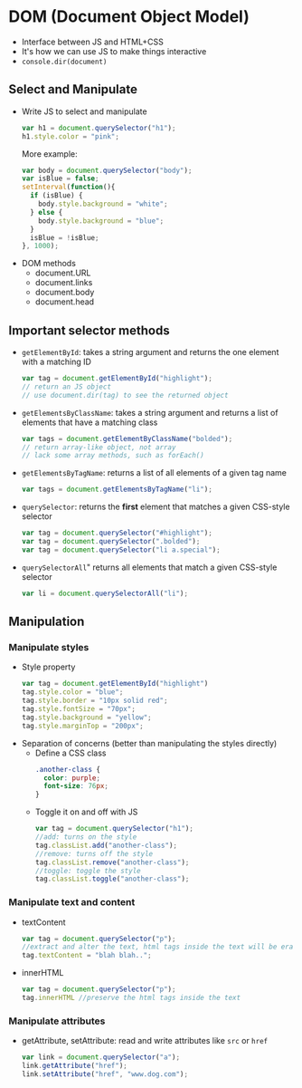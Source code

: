 # DOM (Document Object Model)
* Interface between JS and HTML+CSS
* It's how we can use JS to make things interactive
* `console.dir(document)`

## Select and Manipulate
* Write JS to select and manipulate
  ```javascript
  var h1 = document.querySelector("h1");
  h1.style.color = "pink";
  ```
  More example:
  ```javascript
  var body = document.querySelector("body");
  var isBlue = false;
  setInterval(function(){
    if (isBlue) {
      body.style.background = "white";
    } else {
      body.style.background = "blue";
    }
    isBlue = !isBlue;
  }, 1000);
  ```
* DOM methods
  * document.URL
  * document.links
  * document.body
  * document.head


## Important selector methods
* `getElementById`: takes a string argument and returns the one element with a matching ID
  ```javascript
  var tag = document.getElementById("highlight");
  // return an JS object
  // use document.dir(tag) to see the returned object
  ```
* `getElementsByClassName`: takes a string argument and returns a list of elements that have a matching class
  ```javascript
  var tags = document.getElementByClassName("bolded");
  // return array-like object, not array
  // lack some array methods, such as forEach()
  ```
* `getElementsByTagName`: returns a list of all elements of a given tag name
  ```javascript
  var tags = document.getElementsByTagName("li");
  ```
* `querySelector`: returns the **first** element that matches a given CSS-style selector
  ```javascript
  var tag = document.querySelector("#highlight");
  var tag = document.querySelector(".bolded");
  var tag = document.querySelector("li a.special");
  ```
* `querySelectorAll`" returns all elements that match a given CSS-style selector
  ```javascript
  var li = document.querySelectorAll("li");
  ```

## Manipulation
### Manipulate styles
* Style property
  ```javascript
  var tag = document.getElementById("highlight")
  tag.style.color = "blue";
  tag.style.border = "10px solid red";
  tag.style.fontSize = "70px";
  tag.style.background = "yellow";
  tag.style.marginTop = "200px";
  ```
* Separation of concerns (better than manipulating the styles directly)
  * Define a CSS class
    ```css
    .another-class {
      color: purple;
      font-size: 76px;
    }
    ```
  * Toggle it on and off with JS
    ```javascript
    var tag = document.querySelector("h1");
    //add: turns on the style
    tag.classList.add("another-class");
    //remove: turns off the style
    tag.classList.remove("another-class");
    //toggle: toggle the style
    tag.classList.toggle("another-class");
    ```

### Manipulate text and content
* textContent
  ```javascript
  var tag = document.querySelector("p");
  //extract and alter the text, html tags inside the text will be erased
  tag.textContent = "blah blah..";
  ```
* innerHTML
  ```javascript
  var tag = document.querySelector("p");
  tag.innerHTML //preserve the html tags inside the text
  ```

### Manipulate attributes
* getAttribute, setAttribute: read and write attributes like `src` or `href`
  ```javascript
  var link = document.querySelector("a");
  link.getAttribute("href");
  link.setAttribute("href", "www.dog.com");
  ```
